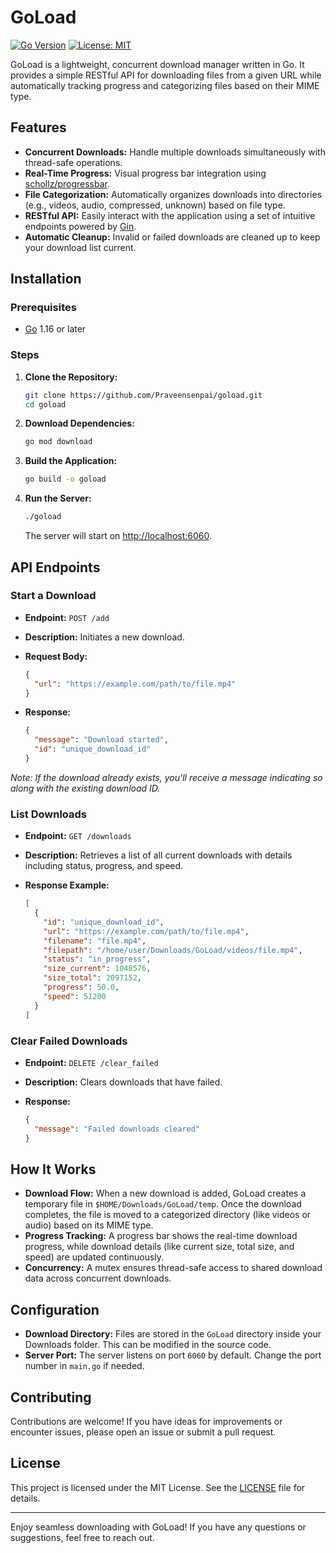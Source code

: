 # GoLoad

[![Go Version](https://img.shields.io/badge/Go-1.16+-blue.svg)](https://golang.org) [![License: MIT](https://img.shields.io/badge/License-MIT-yellow.svg)](LICENSE)

GoLoad is a lightweight, concurrent download manager written in Go. It provides a simple RESTful API for downloading files from a given URL while automatically tracking progress and categorizing files based on their MIME type.

## Features

- **Concurrent Downloads:** Handle multiple downloads simultaneously with thread-safe operations.
- **Real-Time Progress:** Visual progress bar integration using [schollz/progressbar](https://github.com/schollz/progressbar).
- **File Categorization:** Automatically organizes downloads into directories (e.g., videos, audio, compressed, unknown) based on file type.
- **RESTful API:** Easily interact with the application using a set of intuitive endpoints powered by [Gin](https://github.com/gin-gonic/gin).
- **Automatic Cleanup:** Invalid or failed downloads are cleaned up to keep your download list current.

## Installation

### Prerequisites

- [Go](https://golang.org/dl/) 1.16 or later

### Steps

1. **Clone the Repository:**

   ```bash
   git clone https://github.com/Praveensenpai/goload.git
   cd goload
   ```

2. **Download Dependencies:**

   ```bash
   go mod download
   ```

3. **Build the Application:**

   ```bash
   go build -o goload
   ```

4. **Run the Server:**

   ```bash
   ./goload
   ```

   The server will start on [http://localhost:6060](http://localhost:6060).

## API Endpoints

### Start a Download

- **Endpoint:** `POST /add`
- **Description:** Initiates a new download.
- **Request Body:**

  ```json
  {
    "url": "https://example.com/path/to/file.mp4"
  }
  ```

- **Response:**

  ```json
  {
    "message": "Download started",
    "id": "unique_download_id"
  }
  ```

*Note: If the download already exists, you'll receive a message indicating so along with the existing download ID.*

### List Downloads

- **Endpoint:** `GET /downloads`
- **Description:** Retrieves a list of all current downloads with details including status, progress, and speed.
- **Response Example:**

  ```json
  [
    {
      "id": "unique_download_id",
      "url": "https://example.com/path/to/file.mp4",
      "filename": "file.mp4",
      "filepath": "/home/user/Downloads/GoLoad/videos/file.mp4",
      "status": "in_progress",
      "size_current": 1048576,
      "size_total": 2097152,
      "progress": 50.0,
      "speed": 51200
    }
  ]
  ```

### Clear Failed Downloads

- **Endpoint:** `DELETE /clear_failed`
- **Description:** Clears downloads that have failed.
- **Response:**

  ```json
  {
    "message": "Failed downloads cleared"
  }
  ```

## How It Works

- **Download Flow:** When a new download is added, GoLoad creates a temporary file in `$HOME/Downloads/GoLoad/temp`. Once the download completes, the file is moved to a categorized directory (like videos or audio) based on its MIME type.
- **Progress Tracking:** A progress bar shows the real-time download progress, while download details (like current size, total size, and speed) are updated continuously.
- **Concurrency:** A mutex ensures thread-safe access to shared download data across concurrent downloads.

## Configuration

- **Download Directory:** Files are stored in the `GoLoad` directory inside your Downloads folder. This can be modified in the source code.
- **Server Port:** The server listens on port `6060` by default. Change the port number in `main.go` if needed.

## Contributing

Contributions are welcome! If you have ideas for improvements or encounter issues, please open an issue or submit a pull request.

## License

This project is licensed under the MIT License. See the [LICENSE](LICENSE) file for details.

---

Enjoy seamless downloading with GoLoad! If you have any questions or suggestions, feel free to reach out.
